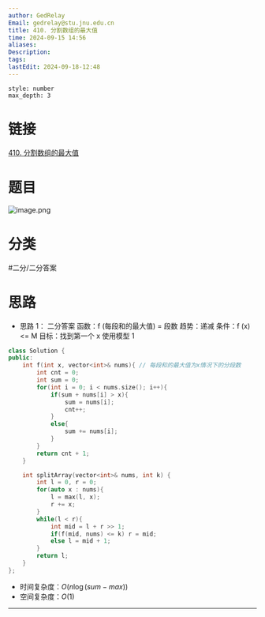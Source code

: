```yaml
---
author: GedRelay
Email: gedrelay@stu.jnu.edu.cn
title: 410. 分割数组的最大值
time: 2024-09-15 14:56
aliases: 
Description: 
tags: 
lastEdit: 2024-09-18-12:48
---
```


```toc
style: number
max_depth: 3
```

# 链接
[410. 分割数组的最大值](https://leetcode.cn/problems/split-array-largest-sum/) 

# 题目
![image.png](https://ged-pic-bed.oss-cn-guangzhou.aliyuncs.com/img/202409151457871.png)


# 分类
#二分/二分答案 

# 思路
- 思路 1：
二分答案
函数：f (每段和的最大值) = 段数
趋势：递减
条件：f (x) <= M
目标：找到第一个 x
使用模型 1


```cpp
class Solution {
public:
    int f(int x, vector<int>& nums){ // 每段和的最大值为x情况下的分段数
        int cnt = 0;
        int sum = 0;
        for(int i = 0; i < nums.size(); i++){
            if(sum + nums[i] > x){
                sum = nums[i];
                cnt++;
            }
            else{
                sum += nums[i];
            }
        }
        return cnt + 1;
    }

    int splitArray(vector<int>& nums, int k) {
        int l = 0, r = 0;
        for(auto x : nums){
            l = max(l, x);
            r += x;
        }
        while(l < r){
            int mid = l + r >> 1;
            if(f(mid, nums) <= k) r = mid;
            else l = mid + 1;
        }
        return l;
    }
};
```


- 时间复杂度：${O\left( n\log \left( sum-max \right)  \right)  }$ 
- 空间复杂度：${O\left( 1 \right)  }$ 


---

